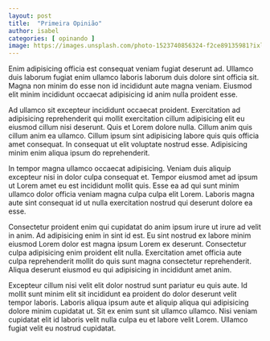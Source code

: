 ```yaml
---
layout: post
title:  "Primeira Opinião"
author: isabel
categories: [ opinando ]
image: https://images.unsplash.com/photo-1523740856324-f2ce89135981?ixlib=rb-1.2.1&auto=format&fit=crop&w=798&q=80
---
```



Enim adipisicing officia est consequat veniam fugiat deserunt ad. Ullamco duis
laborum fugiat enim ullamco laboris laborum duis dolore sint officia sit. Magna
non minim do esse non id incididunt aute magna veniam. Eiusmod elit minim
incididunt occaecat adipisicing id anim nulla proident esse.

Ad ullamco sit excepteur incididunt occaecat proident. Exercitation ad
adipisicing reprehenderit qui mollit exercitation cillum adipisicing elit eu
eiusmod cillum nisi deserunt. Quis et Lorem dolore nulla. Cillum anim quis
cillum anim ea ullamco. Cillum ipsum sint adipisicing labore quis quis officia
amet consequat. In consequat ut elit voluptate nostrud esse. Adipisicing minim
enim aliqua ipsum do reprehenderit.

In tempor magna ullamco occaecat adipisicing. Veniam duis aliquip excepteur nisi
in dolor culpa consequat et. Tempor eiusmod amet ad ipsum ut Lorem amet eu est
incididunt mollit quis. Esse ea ad qui sunt minim ullamco dolor officia veniam
magna culpa culpa elit Lorem. Laboris magna aute sint consequat id ut nulla
exercitation nostrud qui deserunt dolore ea esse.

Consectetur proident enim qui cupidatat do anim ipsum irure ut irure ad velit in
anim. Ad adipisicing enim in sint id est. Eu sint nostrud ex labore minim
eiusmod Lorem dolor est magna ipsum Lorem ex deserunt. Consectetur culpa
adipisicing enim proident elit nulla. Exercitation amet officia aute culpa
reprehenderit mollit do quis sunt magna consectetur reprehenderit. Aliqua
deserunt eiusmod eu qui adipisicing in incididunt amet anim.

Excepteur cillum nisi velit elit dolor nostrud sunt pariatur eu quis aute. Id
mollit sunt minim elit sit incididunt ea proident do dolor deserunt velit tempor
laboris. Laboris aliqua ipsum aute et aliquip aliqua qui adipisicing dolore
minim cupidatat ut. Sit ex enim sunt sit ullamco ullamco. Nisi veniam cupidatat
elit id laboris velit nulla culpa eu et labore velit Lorem. Ullamco fugiat velit
eu nostrud cupidatat.
